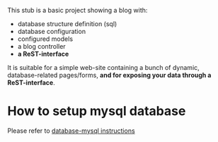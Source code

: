 This stub is a basic project showing a blog with:

- database structure definition (sql)
- database configuration
- configured models
- a blog controller
- **a ReST-interface**

It is suitable for a simple web-site containing a bunch of dynamic, database-related pages/forms,
**and for exposing your data through a ReST-interface**.


How to setup mysql database
===========================

Please refer to [database-mysql instructions](https://github.com/damiencorpataux/xfm-project-skeleton/blob/database-mysql/README.md#how-to-setup-mysql-database)
